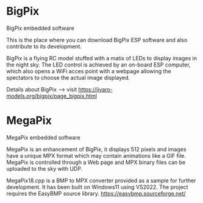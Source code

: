 # BigPix
BigPix embedded software

This is the place where you can download BigPix ESP software and also contribute to its development.

BigPix is a flying RC model stuffed with a matix of LEDs to display images in the night sky. The LED
control is achieved by an on-board ESP computer, which also opens a WiFi acces point with a webpage 
allowing the spectators to choose the actual image displayed.

Details about BigPix --> visit https://jivaro-models.org/bigpix/page_bigpix.html

# MegaPix
MegaPix embedded software

MegaPix is an enhancement of BigPix, it displays 512 pixels and images have a unique MPX format which
may contain animations like a GIF file. MegaPix is controlled through a Web page and MPX binary files
can be uploaded to the sky with UDP.

MegaPix18.cpp is a BMP to MPX converter provided as a sample for further development. It has been 
built on Windows11 using VS2022. The project requires the EasyBMP source library.
https://easybmp.sourceforge.net/


